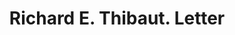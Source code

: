 ---
doi: 10.7916/D82C093H
date_other: '1906'
date_other_textual: '1906'
form: correspondence
genre:
- Letters (correspondence)
name:
- Richard E. Thibaut
object_in_context_url: https://biggert.cul.columbia.edu/items/view/ave_biggert_01105
subject_hierarchical_geographic:
- New York, New York, United States
subject_name:
- Richard E. Thibaut
title: Richard E. Thibaut. Letter
sort_title: Richard E. Thibaut. Letter
call_number: ave_biggert_01105
coordinates:
- 40.71277777777778,-74.00583333333333
pid: ave_biggert_01105
identifiers: ave_biggert_01105
thumbnail: false
permalink: /biggert/ave_biggert_01105/
layout: iiif-image-page
---